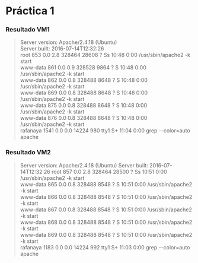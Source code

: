 # Práctica 1

### Resultado VM1

>Server version: Apache/2.4.18 (Ubuntu)  
Server built:   2016-07-14T12:32:26  
root        853  0.0  2.8 328464 28608 ?        Ss   10:48   0:00 /usr/sbin/apache2 -k start  
www-data    861  0.0  0.9 328528  9864 ?        S    10:48   0:00 /usr/sbin/apache2 -k start  
www-data    862  0.0  0.8 328488  8648 ?        S    10:48   0:00 /usr/sbin/apache2 -k start  
www-data    869  0.0  0.8 328488  8648 ?        S    10:48   0:00 /usr/sbin/apache2 -k start  
www-data    875  0.0  0.8 328488  8648 ?        S    10:48   0:00 /usr/sbin/apache2 -k start  
www-data    876  0.0  0.8 328488  8648 ?        S    10:48   0:00 /usr/sbin/apache2 -k start  
rafanaya   1541  0.0  0.0  14224   980 tty1     S+   11:04   0:00 grep --color=auto apache

### Resultado VM2

>Server version: Apache/2.4.18 (Ubuntu)
Server built:   2016-07-14T12:32:26
root        857  0.0  2.8 328464 28500 ?        Ss   10:51   0:00 /usr/sbin/apache2 -k start  
www-data    865  0.0  0.8 328488  8548 ?        S    10:51   0:00 /usr/sbin/apache2 -k start  
www-data    866  0.0  0.8 328488  8548 ?        S    10:51   0:00 /usr/sbin/apache2 -k start  
www-data    867  0.0  0.8 328488  8548 ?        S    10:51   0:00 /usr/sbin/apache2 -k start  
www-data    868  0.0  0.8 328488  8548 ?        S    10:51   0:00 /usr/sbin/apache2 -k start  
www-data    869  0.0  0.8 328488  8548 ?        S    10:51   0:00 /usr/sbin/apache2 -k start  
rafanaya   1183  0.0  0.0  14224   992 tty1     S+   11:03   0:00 grep --color=auto apache
